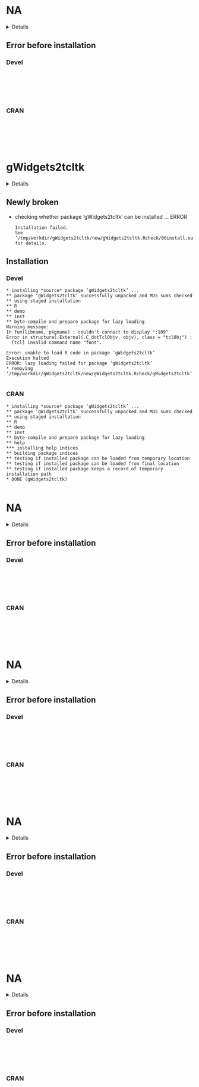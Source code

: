 # NA

<details>

* Version: NA
* GitHub: NA
* Source code: https://github.com/cran/NA
* Number of recursive dependencies: 0

Run `cloud_details(, "NA")` for more info

</details>

## Error before installation

### Devel

```






```
### CRAN

```






```
# gWidgets2tcltk

<details>

* Version: 1.0-6
* GitHub: https://github.com/jverzani/gWidgets2tcltk
* Source code: https://github.com/cran/gWidgets2tcltk
* Date/Publication: 2018-09-25 13:20:02 UTC
* Number of recursive dependencies: 38

Run `cloud_details(, "gWidgets2tcltk")` for more info

</details>

## Newly broken

*   checking whether package ‘gWidgets2tcltk’ can be installed ... ERROR
    ```
    Installation failed.
    See ‘/tmp/workdir/gWidgets2tcltk/new/gWidgets2tcltk.Rcheck/00install.out’ for details.
    ```

## Installation

### Devel

```
* installing *source* package ‘gWidgets2tcltk’ ...
** package ‘gWidgets2tcltk’ successfully unpacked and MD5 sums checked
** using staged installation
** R
** demo
** inst
** byte-compile and prepare package for lazy loading
Warning message:
In fun(libname, pkgname) : couldn't connect to display ":109"
Error in structure(.External(.C_dotTclObjv, objv), class = "tclObj") : 
  [tcl] invalid command name "font".

Error: unable to load R code in package ‘gWidgets2tcltk’
Execution halted
ERROR: lazy loading failed for package ‘gWidgets2tcltk’
* removing ‘/tmp/workdir/gWidgets2tcltk/new/gWidgets2tcltk.Rcheck/gWidgets2tcltk’


```
### CRAN

```
* installing *source* package ‘gWidgets2tcltk’ ...
** package ‘gWidgets2tcltk’ successfully unpacked and MD5 sums checked
** using staged installation
** R
** demo
** inst
** byte-compile and prepare package for lazy loading
** help
*** installing help indices
** building package indices
** testing if installed package can be loaded from temporary location
** testing if installed package can be loaded from final location
** testing if installed package keeps a record of temporary installation path
* DONE (gWidgets2tcltk)


```
# NA

<details>

* Version: NA
* GitHub: NA
* Source code: https://github.com/cran/NA
* Number of recursive dependencies: 0

Run `cloud_details(, "NA")` for more info

</details>

## Error before installation

### Devel

```






```
### CRAN

```






```
# NA

<details>

* Version: NA
* GitHub: NA
* Source code: https://github.com/cran/NA
* Number of recursive dependencies: 0

Run `cloud_details(, "NA")` for more info

</details>

## Error before installation

### Devel

```






```
### CRAN

```






```
# NA

<details>

* Version: NA
* GitHub: NA
* Source code: https://github.com/cran/NA
* Number of recursive dependencies: 0

Run `cloud_details(, "NA")` for more info

</details>

## Error before installation

### Devel

```






```
### CRAN

```






```
# NA

<details>

* Version: NA
* GitHub: NA
* Source code: https://github.com/cran/NA
* Number of recursive dependencies: 0

Run `cloud_details(, "NA")` for more info

</details>

## Error before installation

### Devel

```






```
### CRAN

```






```
